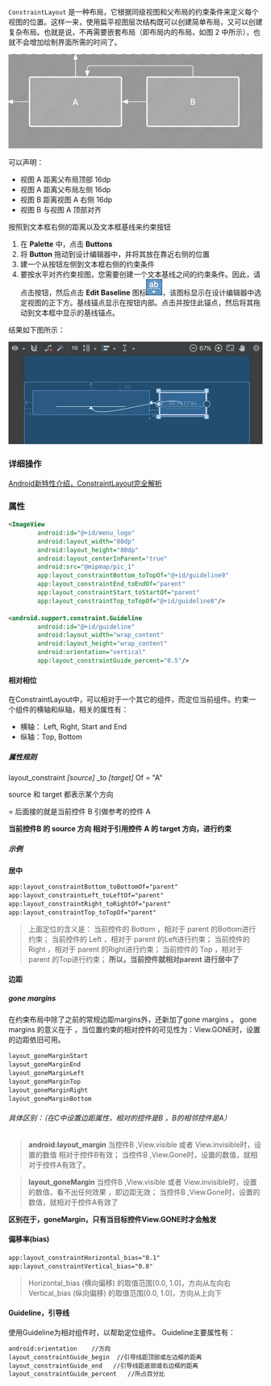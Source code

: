 `ConstraintLayout` 是一种布局，它根据同级视图和父布局的约束条件来定义每个视图的位置。这样一来，使用扁平视图层次结构既可以创建简单布局，又可以创建复杂布局。也就是说，不再需要嵌套布局（即布局内的布局，如图 2 中所示），也就不会增加绘制界面所需的时间了。

![](.\png\ConstraintLayout_1.png)

可以声明：

- 视图 A 距离父布局顶部 16dp
- 视图 A 距离父布局左侧 16dp
- 视图 B 距离视图 A 右侧 16dp
- 视图 B 与视图 A 顶部对齐



按照到文本框右侧的距离以及文本框基线来约束按钮

1. 在 **Palette** 中，点击 **Buttons**
2. 将 **Button** 拖动到设计编辑器中，并将其放在靠近右侧的位置
3. 建一个从按钮左侧到文本框右侧的约束条件
4. 要按水平对齐约束视图，您需要创建一个文本基线之间的约束条件。因此，请点击按钮，然后点击 **Edit Baseline** 图标![](.\png\ConstraintLayout_2.png)，该图标显示在设计编辑器中选定视图的正下方。基线锚点显示在按钮内部。点击并按住此锚点，然后将其拖动到文本框中显示的基线锚点。

结果如下图所示：

![](.\png\ConstraintLayout_3.png)





### 详细操作

[Android新特性介绍，ConstraintLayout完全解析](https://blog.csdn.net/guolin_blog/article/details/53122387)



### 属性

```xml
<ImageView
        android:id="@+id/menu_logo"
        android:layout_width="80dp"
        android:layout_height="80dp"
        android:layout_centerInParent="true"
        android:src="@mipmap/pic_1"
        app:layout_constraintBottom_toTopOf="@+id/guideline9"
        app:layout_constraintEnd_toEndOf="parent"
        app:layout_constraintStart_toStartOf="parent"
        app:layout_constraintTop_toTopOf="@+id/guideline8"/>

<android.support.constraint.Guideline
        android:id="@+id/guideline"
        android:layout_width="wrap_content"
        android:layout_height="wrap_content"
        android:orientation="vertical"
        app:layout_constraintGuide_percent="0.5"/>
```

#### 相对相位

在ConstraintLayout中，可以相对于一个其它的组件，而定位当前组件。约束一个组件的横轴和纵轴，相关的属性有：

- 横轴： Left, Right, Start and End
- 纵轴：Top, Bottom

##### 属性规则

layout_constraint *[source]* _to *[target]* Of = "A"

source 和 target 都表示某个方向

= 后面接的就是当前控件 B 引做参考的控件 A

**当前控件B 的 source 方向 相对于引用控件 A 的 target 方向，进行约束**

##### 示例

**居中**

```xml
app:layout_constraintBottom_toBottomOf="parent"
app:layout_constraintLeft_toLeftOf="parent"
app:layout_constraintRight_toRightOf="parent"
app:layout_constraintTop_toTopOf="parent"
```

> 上面定位的含义是：
> 当前控件的 Bottom ，相对于 parent 的Bottom进行约束；
> 当前控件的 Left ，相对于 parent 的Left进行约束；
> 当前控件的 Right ，相对于 parent 的Right进行约束；
> 当前控件的 Top ，相对于 parent 的Top进行约束；
> **所以，当前控件就相对parent 进行居中了**

#### 边距

##### gone margins

在约束布局中除了之前的常规边距margins外，还新加了gone margins 。
gone margins 的意义在于 ，当位置约束的相对控件的可见性为：View.GONE时，设置的边距依旧可用。

```xml
layout_goneMarginStart
layout_goneMarginEnd
layout_goneMarginLeft
layout_goneMarginTop
layout_goneMarginRight
layout_goneMarginBottom
```

###### 具体区别：（在C中设置边距属性，相对的控件是B ，B的相邻控件是A）


>**android:layout_margin**
>当控件B ,View.visible 或者 View.invisible时，设置的数值 相对于控件B有效；
>当控件B ,View.Gone时，设置的数值，就相对于控件A有效了。

>**layout_goneMargin**
>当控件B ,View.visible 或者 View.invisible时，设置的数值，看不出任何效果 ，即边距无效；
>当控件B ,View.Gone时，设置的数值，就相对于控件A有效了

**区别在于，goneMargin，只有当目标控件View.GONE时才会触发**

#### 偏移率(bias)

```xml
app:layout_constraintHorizontal_bias="0.1"
app:layout_constraintVertical_bias="0.8"
```

>Horizontal_bias (横向偏移) 的取值范围[0.0, 1.0]，方向从左向右
>Vertical_bias (纵向偏移) 的取值范围[0.0, 1.0]，方向从上向下

#### Guideline，引导线

使用Guideline为相对组件时，以帮助定位组件。
Guideline主要属性有：

```xml
android:orientation    //方向
layout_constraintGuide_begin  //引导线距顶部或左边框的距离
layout_constraintGuide_end   //引导线距底部或右边框的距离
layout_constraintGuide_percent   //所占百分比
```

